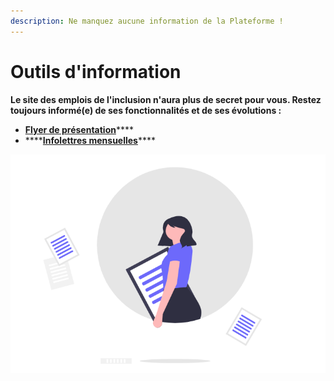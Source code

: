 ```yaml
---
description: Ne manquez aucune information de la Plateforme !
---
```


# Outils d'information

**Le site des emplois de l'inclusion n'aura plus de secret pour vous. Restez toujours informé\(e\) de ses fonctionnalités et de ses évolutions :**

* [**Flyer de présentation**](flyer-de-presentation.md)\*\*\*\*
* \*\*\*\*[**Infolettres mensuelles**](infolettres.md)\*\*\*\*

![](../../.gitbook/assets/capture-de-cran-2020-06-30-a-13.38.48.png)



